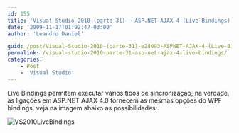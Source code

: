 ```yaml
---
id: 155
title: 'Visual Studio 2010 (parte 31) – ASP.NET AJAX 4 (Live Bindings)'
date: '2009-11-17T01:02:47-03:00'
author: 'Leandro Daniel'

guid: /post/Visual-Studio-2010-(parte-31)-e28093-ASPNET-AJAX-4-(Live-Bindings).aspx
permalink: /visual-studio-2010-parte-31-asp-net-ajax-4-live-bindings/
categories:
    - Post
    - 'Visual Studio'
---
```


Live Bindings permitem executar vários tipos de sincronização, na verdade, as ligações em ASP.NET AJAX 4.0 fornecem as mesmas opções do WPF bindings. veja na imagem abaixo as possibilidades:

![VS2010LiveBindings](http://leandrodaniel.com/pics/WindowsLiveWriter/VisualStudio2010par.NETAJAX4LiveBindings/64223ABA/VS2010LiveBindings.gif "VS2010LiveBindings")